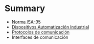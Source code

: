 # Summary

* [Norma ISA-95](norma_ansi_isa-95.md)
* [Dispositivos Automatización Industrial](dispositivos_automatizacion_industrial.md)
* [Protocolos de comunicación](protocolos_de_comunicacion.md)
* Interfaces de comunicación

